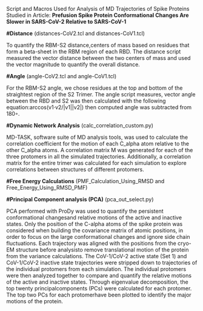 Script and Macros Used for Analysis of MD Trajectories of Spike Proteins Studied in Article: **Prefusion Spike Protein Conformational Changes Are Slower in SARS-CoV-2 Relative to SARS-CoV-1**


**#Distance** (distances-CoV2.tcl and distances-CoV1.tcl)

To quantify the RBM-S2 distance,centers of mass based on residues that form a beta-sheet in the RBM region of each RBD. The distance script measured the vector distance between the two centers of mass and used the vector magnitude to quantify the overall distance.

**#Angle** (angle-CoV2.tcl and angle-CoV1.tcl)

For the RBM-S2 angle, we chose residues at the top and bottom of the straightest region of the S2 Trimer. The angle script measures, vector  angle  between  the  RBD  and  S2  was  then  calculated  with  the  following  equation:arccos(v1·v2/|v1||v2|) then computed angle was subtracted from 180◦.

**#Dynamic Network Analysis** (calc_correlation_custom.py)

MD-TASK, software suite of MD analysis tools, was used to calculate the correlation coefficient for the motion of each C_alpha atom relative to the other C_alpha atoms.  A correlation matrix M was generated for each of the three protomers in all the simulated trajectories.  Additionally, a correlation matrix for the entire trimer was calculated for each simulation to explore correlations between structures of different protomers.

**#Free Energy Calculations** (PMF_Calculation_Using_RMSD and Free_Energy_Using_RMSD_PMF)


**#Principal Component analysis (PCA)** (pca_out_select.py)

PCA performed with ProDy was used to quantify the persistent conformational changesand relative motions of the active and inactive states. Only the position of the C-alpha atoms of the spike protein was considered when building the covariance matrix of atomic positions, in  order  to  focus  on  the  large  conformational  changes  and  ignore  side  chain  fluctuations. Each trajectory was aligned with the positions from the cryo-EM structure before analysisto remove translational motion of the protein from the variance calculations. The CoV-1/CoV-2 active state (Set 1) and CoV-1/CoV-2 inactive state trajectories were stripped down to trajectories of the individual protomers from each simulation. The individual protomers were then analyzed together to compare and quantify the relative motions of the active and inactive states.  Through eigenvalue decomposition, the top twenty principalcomponents (PCs) were calculated for each protomer. The top two PCs for each protomerhave been plotted to identify the major motions of the protein.
